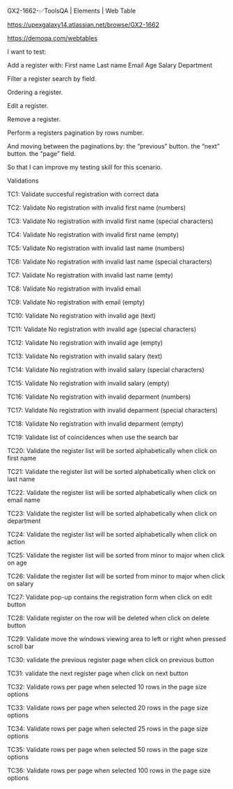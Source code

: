 GX2-1662-✅ToolsQA | Elements | Web Table

https://upexgalaxy14.atlassian.net/browse/GX2-1662

https://demoqa.com/webtables

I want to test:

Add a register with: First name Last name Email Age Salary Department

Filter a register search by field.

Ordering a register.

Edit a register.

Remove a register.

Perform a registers pagination by rows number.

And moving between the paginations by: the “previous” button. the “next” button. the “page” field.

So that I can improve my testing skill for this scenario.

Validations

TC1: Validate succesful registration with correct data

TC2: Validate No registration with invalid first name (numbers)

TC3: Validate No registration with invalid first name (special characters)

TC4: Validate No registration with invalid first name (empty)

TC5: Validate No registration with invalid last name (numbers)

TC6: Validate No registration with invalid last name (special characters)

TC7: Validate No registration with invalid last name (emty)

TC8: Validate No registration with invalid email

TC9: Validate No registration with email (empty)

TC10: Validate No registration with invalid age (text)

TC11: Validate No registration with invalid age (special characters)

TC12: Validate No registration with invalid age (empty)

TC13: Validate No registration with invalid salary (text)

TC14: Validate No registration with invalid salary (special characters)

TC15: Validate No registration with invalid salary (empty)

TC16: Validate No registration with invalid deparment (numbers)

TC17: Validate No registration with invalid deparment (special characters)

TC18: Validate No registration with invalid deparment (empty)

TC19: Validate list of coincidences when use the search bar

TC20: Validate the register list will be sorted alphabetically when click on first name

TC21: Validate the register list will be sorted alphabetically when click on last name

TC22: Validate the register list will be sorted alphabetically when click on email name

TC23: Validate the register list will be sorted alphabetically when click on department

TC24: Validate the register list will be sorted alphabetically when click on action

TC25: Validate the register list will be sorted from minor to major when click on age

TC26: Validate the register list will be sorted from minor to major when click on salary

TC27: Validate pop-up contains the registration form when click on edit button

TC28: Validate register on the row will be deleted when click on delete button

TC29: Validate move the windows viewing area to left or right when pressed scroll bar

TC30: validate the previous register page when click on previous button

TC31: validate the next register page when click on next button

TC32: Validate rows per page when selected 10 rows in the page size options

TC33: Validate rows per page when selected 20 rows in the page size options

TC34: Validate rows per page when selected 25 rows in the page size options

TC35: Validate rows per page when selected 50 rows in the page size options

TC36: Validate rows per page when selected 100 rows in the page size options
